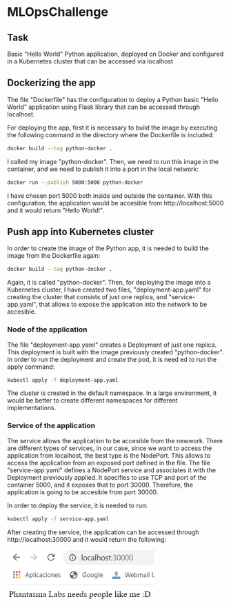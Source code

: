 # MLOpsChallenge

## Task

Basic "Hello World" Python application, deployed on Docker and configured in a Kubernetes cluster that can be accessed via localhost

## Dockerizing the app
The file "Dockerfile" has the configuration to deploy a Python basic "Hello World" application using Flask library that can be accessed through localhost.

For deploying the app, first it is necessary to build the image by executing the following command in the directory where the Dockerfile is included:

```bash
docker build --tag python-docker .
```

I called my image "python-docker". Then, we need to run this image in the container, and we need to publish it into a port in the local network:

```bash
docker run --publish 5000:5000 python-docker
```

I have chosen port 5000 both inside and outside the container. With this configuration, the application would be accesible from http://localhost:5000 and it would return "Hello World!".

## Push app into Kubernetes cluster
In order to create the image of the Python app, it is needed to build the image from the Dockerfile again:
```bash
docker build --tag python-docker .
```

Again, it is called "python-docker". Then, for deploying the image into a Kubernetes cluster, I have created two files, "deployment-app.yaml" for creating the cluster that consists of just one replica, and "service-app.yaml", that allows to expose the application into the network to be accesible.

### Node of the application
The file "deployment-app.yaml" creates a Deployment of just one replica. This deployment is built with the image previously created "python-docker". In order to run the deployment and create the pod, it is need
ed to run the apply command:
```bash
kubectl apply -f deployment-app.yaml
```
The cluster is created in the default namespace. In a large environment, it would be better to create different namespaces for different implementations.

### Service of the application
The service allows the application to be accesible from the newwork. There are different types of services, in our case, since we want to access the application from localhost, the best type is the NodePort. This allows to access the application from an exposed port defined in the file.
The file "service-app.yaml" defines a NodePort service and associates it with the Deployment previously applied. It specifies to use TCP and port of the container 5000, and it exposes that to port 30000. Therefore, the application is going to be accesible from port 30000.

In order to deploy the service, it is needed to run:
```bash
kubectl apply -f service-app.yaml
```
After creating the service, the application can be accessed through http://localhost:30000 and it would return the following:

![Test Image 1](output.PNG)
